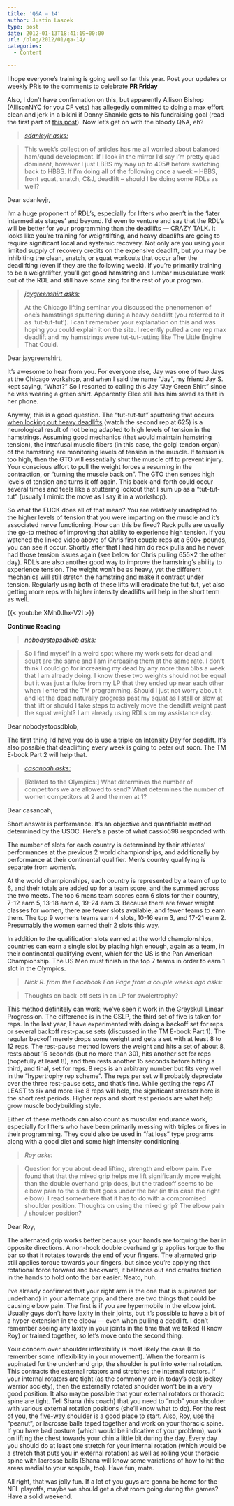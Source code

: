 ```yaml
---
title: 'Q&A – 14'
author: Justin Lascek
type: post
date: 2012-01-13T18:41:19+00:00
url: /blog/2012/01/qa-14/
categories:
  - Content

---
```

I hope everyone&#8217;s training is going well so far this year. Post your updates or weekly PR&#8217;s to the comments to celebrate **PR Friday**
  

  
Also, I don&#8217;t have confirmation on this, but apparently Allison Bishop (AllisonNYC for you CF vets) has allegedly committed to doing a max effort clean and jerk in a bikini if Donny Shankle gets to his fundraising goal (read the first part of <a href="/blog/2012/01/qa-13/" target="_blank">this post</a>). Now let&#8217;s get on with the bloody Q&A, eh?
  


> <a href="/blog/2012/01/qa-13/#comment-21873" target="_blank"><em>sdanleyjr asks:</em></a>
  
> 
  
> This week’s collection of articles has me all worried about balanced ham/quad development. If I look in the mirror I’d say I’m pretty quad dominant, however I just LBBS my way up to 405# before switching back to HBBS. If I’m doing all of the following once a week – HBBS, front squat, snatch, C&J, deadlift – should I be doing some RDLs as well?

Dear sdanleyjr,
  

  
I&#8217;m a huge proponent of RDL&#8217;s, especially for lifters who aren&#8217;t in the &#8216;later intermediate stages&#8217; and beyond. I&#8217;d even to venture and say that the RDL&#8217;s will be better for your programming than the deadlifts &#8212; CRAZY TALK. It looks like you&#8217;re training for weightlifting, and heavy deadlifts are going to require significant local and systemic recovery. Not only are you using your limited supply of recovery credits on the expensive deadlift, but you may be inhibiting the clean, snatch, or squat workouts that occur after the deadlifting (even if they are the following week). If you&#8217;re primarily training to be a weightlifter, you&#8217;ll get good hamstring and lumbar musculature work out of the RDL and still have some zing for the rest of your program. 

> <a href="/blog/2012/01/qa-13/#comment-21882" target="_blank"><em>jaygreenshirt asks:</em></a>
> 
> At the Chicago lifting seminar you discussed the phenomenon of one’s hamstrings sputtering during a heavy deadlift (you referred to it as ‘tut-tut-tut’). I can’t remember your explanation on this and was hoping you could explain it on the site. I recently pulled a one rep max deadlift and my hamstrings were tut-tut-tutting like The Little Engine That Could.

Dear jaygreenshirt,
  

  
It&#8217;s awesome to hear from you. For everyone else, Jay was one of two Jays at the Chicago workshop, and when I said the name &#8220;Jay&#8221;, my friend Jay S. kept saying, &#8220;What?&#8221; So I resorted to calling this Jay &#8220;Jay Green Shirt&#8221; since he was wearing a green shirt. Apparently Ellee still has him saved as that in her phone.
  

  
Anyway, this is a good question. The &#8220;tut-tut-tut&#8221; sputtering that occurs <a href="http://www.youtube.com/watch?v=g9lj-DI7IEE" target="_blank">when locking out heavy deadlifts</a> (watch the second rep at 625) is a neurological result of not being adapted to high levels of tension in the hamstrings. Assuming good mechanics (that would maintain hamstring tension), the intrafusal muscle fibers (in this case, the golgi tendon organ) of the hamstring are monitoring levels of tension in the muscle. If tension is too high, then the GTO will essentially shut the muscle off to prevent injury. Your conscious effort to pull the weight forces a resuming in the contraction, or &#8220;turning the muscle back on&#8221;. The GTO then senses high levels of tension and turns it off again. This back-and-forth could occur several times and feels like a stuttering lockout that I sum up as a &#8220;tut-tut-tut&#8221; (usually I mimic the move as I say it in a workshop).
  

  
So what the FUCK does all of that mean? You are relatively unadapted to the higher levels of tension that you were imparting on the muscle and it&#8217;s associated nerve functioning. How can this be fixed? Rack pulls are usually the go-to method of improving that ability to experience high tension. If you watched the linked video above of Chris first couple reps at a 600+ pounds, you can see it occur. Shortly after that I had him do rack pulls and he never had those tension issues again (see below for Chris pulling 655&#215;2 the other day). RDL&#8217;s are also another good way to improve the hamstring&#8217;s ability to experience tension. The weight won&#8217;t be as heavy, yet the different mechanics will still stretch the hamstring and make it contract under tension. Regularly using both of these lifts will eradicate the tut-tut, yet also getting more reps with higher intensity deadlifts will help in the short term as well.
  
{{< youtube XMh0Jhx-V2I >}}

**Continue Reading <!--more-->**

> <a href="/blog/2012/01/qa-13/#comment-21891" target="_blank"><em>nobodystopsdblob asks:</em></a>
  
> 
  
> So I find myself in a weird spot where my work sets for dead and squat are the same and I am increasing them at the same rate. I don’t think I could go for increasing my dead by any more than 5lbs a week that I am already doing. I know these two weights should not be equal but it was just a fluke from my LP that they ended up near each other when I entered the TM programming. Should I just not worry about it and let the dead naturally progress past my squat as I stall or slow at that lift or should I take steps to actively move the deadlift weight past the squat weight? I am already using RDLs on my assistance day.

Dear nobodystopsdblob,
  

  
The first thing I&#8217;d have you do is use a triple on Intensity Day for deadlift. It&#8217;s also possible that deadlifting every week is going to peter out soon. The TM E-book Part 2 will help that.
  


> <a href="/blog/2012/01/the-u-s-olympic-hope/#comment-22018" target="_blank"><em>casanoah asks:</em></a>
  
> 
  
> [Related to the Olympics:] What determines the number of competitors we are allowed to send? What determines the number of women competitors at 2 and the men at 1?

Dear casanoah,
  

  
Short answer is performance. It&#8217;s an objective and quantifiable method determined by the USOC. Here&#8217;s a paste of what cassio598 responded with:
  
The number of slots for each country is determined by their athletes’ performances at the previous 2 world championships, and additionally by performance at their continental qualifier. Men’s country qualifying is separate from women’s.
  

  
At the world championships, each country is represented by a team of up to 6, and their totals are added up for a team score, and the summed across the two meets. The top 6 mens team scores earn 6 slots for their country, 7-12 earn 5, 13-18 earn 4, 19-24 earn 3. Because there are fewer weight classes for women, there are fewer slots available, and fewer teams to earn them. The top 9 womens teams earn 4 slots, 10-16 earn 3, and 17-21 earn 2. Presumably the women earned their 2 slots this way.
  

  
In addition to the qualification slots earned at the world championships, countries can earn a single slot by placing high enough, again as a team, in their continental qualifying event, which for the US is the Pan American Championship. The US Men must finish in the top 7 teams in order to earn 1 slot in the Olympics.

> _Nick R. from the Facebook Fan Page from a couple weeks ago asks:_
  
> 
  
> Thoughts on back-off sets in an LP for swolertrophy?

This method definitely can work; we&#8217;ve seen it work in the Greyskull Linear Progression. The difference is in the GSLP, the third set of five is taken for reps. In the last year, I have experimented with doing a backoff set for reps or several backoff rest-pause sets (discussed in the TM E-book Part 1). The regular backoff merely drops some weight and gets a set with at least 8 to 12 reps. The rest-pause method lowers the weight and hits a set of about 8, rests about 15 seconds (but no more than 30), hits another set for reps (hopefully at least 8), and then rests another 15 seconds before hitting a third, and final, set for reps. 8 reps is an arbitrary number but fits very well in the &#8220;hypertrophy rep scheme&#8221;. The reps per set will probably depreciate over the three rest-pause sets, and that&#8217;s fine. While getting the reps AT LEAST to six and more like 8 reps will help, the significant stressor here is the short rest periods. Higher reps and short rest periods are what help grow muscle bodybuilding style.
  

  
Either of these methods can also count as muscular endurance work, especially for lifters who have been primarily messing with triples or fives in their programming. They could also be used in &#8220;fat loss&#8221; type programs along with a good diet and some high intensity conditioning. 

> _Roy asks:_
  
> 
  
> Question for you about dead lifting, strength and elbow pain. I&#8217;ve found that that the mixed grip helps me lift significantly more weight than the double overhand grip does, but the tradeoff seems to be elbow pain to the side that goes under the bar (in this case the right elbow). I read somewhere that it has to do with a compromised shoulder position. Thoughts on using the mixed grip? The elbow pain / shoulder position?

Dear Roy,
  

  
The alternated grip works better because your hands are torquing the bar in opposite directions. A non-hook double overhand grip applies torque to the bar so that it rotates towards the end of your fingers. The alternated grip still applies torque towards your fingers, but since you&#8217;re applying that rotational force forward and backward, it balances out and creates friction in the hands to hold onto the bar easier. Neato, huh.
  

  
I&#8217;ve already confirmed that your right arm is the one that is supinated (or underhand) in your alternate grip, and there are two things that could be causing elbow pain. The first is if you are hypermobile in the elbow joint. Usually guys don&#8217;t have laxity in their joints, but it&#8217;s possible to have a bit of a hyper-extension in the elbow &#8212; even when pulling a deadlift. I don&#8217;t remember seeing any laxity in your joints in the time that we talked (I know Roy) or trained together, so let&#8217;s move onto the second thing.
  

  
Your concern over shoulder inflexibility is most likely the case (I do remember some inflexibility in your movement). When the forearm is supinated for the underhand grip, the shoulder is put into external rotation. This contracts the external rotators and stretches the internal rotators. If your internal rotators are tight (as the commonly are in today&#8217;s desk jockey warrior society), then the externally rotated shoulder won&#8217;t be in a very good position. It also maybe possible that your external rotators or thoracic spine are tight. Tell Shana (his coach) that you need to &#8220;mob&#8221; your shoulder with various external rotation positions (she&#8217;ll know what to do). For the rest of you, the <a href="http://www.mobilitywod.com/2011/04/episode-211365-the-simple-five-way-shoulder.html" target="_blank">five-way shoulder</a> is a good place to start. Also, Roy, use the &#8220;peanut&#8221;, or lacrosse balls taped together and work on your thoracic spine. If you have bad posture (which would be indicative of your problem), work on lifting the chest towards your chin a little bit during the day. Every day you should do at least one stretch for your internal rotation (which would be a stretch that puts you in external rotation) as well as rolling your thoracic spine with lacrosse balls (Shana will know some variations of how to hit the areas medial to your scapula, too). Have fun, mate.
  

  
All right, that was jolly fun. If a lot of you guys are gonna be home for the NFL playoffs, maybe we should get a chat room going during the games? Have a solid weekend.
